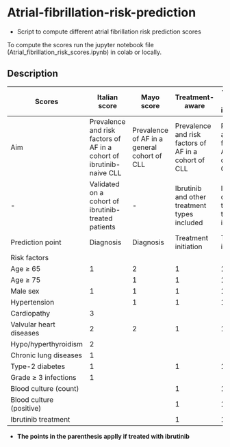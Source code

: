 # Atrial-fibrillation-risk-prediction
- Script to compute different atrial fibrillation risk prediction scores

To compute the scores run the jupyter notebook file (Atrial_fibrillation_risk_scores.ipynb) in colab or locally.

## Description

Scores | Italian score	| Mayo score	| Treatment-aware | Treatment-aware with interaction*
--- |--- | --- | --- | ---
Aim	| Prevalence and risk factors of AF in a cohort of ibrutinib-naive CLL| Prevalence of AF in a general cohort of CLL | Prevalence and risk factors of AF in a cohort of CLL | Prevalence and risk factors of AF in a cohort of CLL
 -| Validated on a cohort of ibrutinib-treated patients | - | Ibrutinib and other treatment types included | Ibrutinib and other treatment types included
Prediction point | Diagnosis | Diagnosis	| Treatment initiation | Treatment initiation
Risk factors | | | |
Age ≥ 65 | 1 | 2 | 1 | 1 (2)
Age ≥ 75 |   | 1 | 1 | 1 (2)
Male sex | 1 | 1 | 1 | 1 (2)
Hypertension |  | 1 | 1 | 1 (2)
Cardiopathy | 3 |  | |
Valvular heart diseases | 2 | 2 | 1 | 1
Hypo/hyperthyroidism | 2 |  |  |
Chronic lung diseases | 1 |  | |
Type-2 diabetes | 1 |  | 1 | 1 (2)
Grade ≥ 3 infections | 1 |  | |
Blood culture (count) | | | 1 | 1 (2)
Blood culture (positive) | | | 1 | 1 (2)
Ibrutinib treatment | | | 1 | 1
* **The points in the parenthesis applly if treated with ibrutinib**
